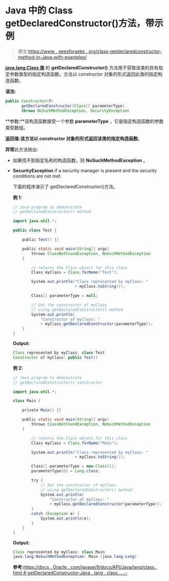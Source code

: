 # Java 中的 Class getDeclaredConstructor()方法，带示例

> 原文:[https://www . geesforgeks . org/class-getdeclaredconstructor-method-in-Java-with-examples/](https://www.geeksforgeeks.org/class-getdeclaredconstructor-method-in-java-with-examples/)

**[java.lang.Class 类](https://www.geeksforgeeks.org/java-lang-class-class-java-set-1/)** 的 **getDeclaredConstructor()** 方法用于获取该类的具有指定参数类型的指定构造函数。方法以 constructor 对象的形式返回此类的指定构造函数。

**语法:**

```java
public Constructor<T>
       getDeclaredConstructor(Class[] parameterType)
       throws NoSuchMethodException, SecurityException

```

**参数:**该构造函数接受一个参数 **parameterType** ，它是指定构造函数的参数类型数组。

**返回值:**该方法以 constructor 对象的形式返回该类的指定**构造函数**。

**异常**此方法抛出:

*   如果找不到指定名称的构造函数，则 **NoSuchMethodException** 。
*   **SecurityException** if a security manager is present and the security conditions are not met.

    下面的程序演示了 getDeclaredConstructor()方法。

    **例 1:**

    ```java
    // Java program to demonstrate
    // getDeclaredConstructor() method

    import java.util.*;

    public class Test {

        public Test() {}

        public static void main(String[] args)
            throws ClassNotFoundException, NoSuchMethodException
        {

            // returns the Class object for this class
            Class myClass = Class.forName("Test");

            System.out.println("Class represented by myClass: "
                               + myClass.toString());

            Class[] parameterType = null;

            // Get the constructor of myClass
            // using getDeclaredConstructor() method
            System.out.println(
                "Constructor of myClass: "
                + myClass.getDeclaredConstructor(parameterType));
        }
    }
    ```

    **Output:**

    ```java
    Class represented by myClass: class Test
    Constructor of myClass: public Test()

    ```

    **例 2:**

    ```java
    // Java program to demonstrate
    // getDeclaredConstructor() constructor

    import java.util.*;

    class Main {

        private Main() {}

        public static void main(String[] args)
            throws ClassNotFoundException, NoSuchMethodException
        {

            // returns the Class object for this class
            Class myClass = Class.forName("Main");

            System.out.println("Class represented by myClass: "
                               + myClass.toString());

            Class[] parameterType = new Class[1];
            parameterType[0] = Long.class;

            try {
                // Get the constructor of myClass
                // using getDeclaredConstructor() method
                System.out.println(
                    "Constructor of myClass: "
                    + myClass.getDeclaredConstructor(parameterType));
            }
            catch (Exception e) {
                System.out.println(e);
            }
        }
    }
    ```

    **Output:**

    ```java
    Class represented by myClass: class Main
    java.lang.NoSuchMethodException: Main.(java.lang.Long) 
    ```

    **参考:**[https://docs . Oracle . com/javase/9/docs/API/Java/lang/class . html # getDeclaredConstructor-Java . lang . class……-](https://docs.oracle.com/javase/9/docs/api/java/lang/Class.html#getDeclaredConstructor-java.lang.Class...-)